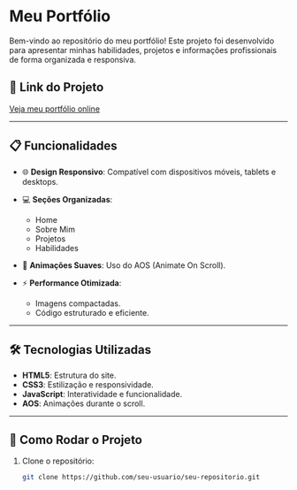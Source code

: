 # Meu Portfólio

Bem-vindo ao repositório do meu portfólio! Este projeto foi desenvolvido para apresentar minhas habilidades, projetos e informações profissionais de forma organizada e responsiva.

## 🔗 Link do Projeto

[Veja meu portfólio online](https://diogogrings.vercel.app)

---

## 📋 Funcionalidades

- 🌐 **Design Responsivo**: Compatível com dispositivos móveis, tablets e desktops.
- 💻 **Seções Organizadas**:
  - Home
  - Sobre Mim
  - Projetos
  - Habilidades

- 🎨 **Animações Suaves**: Uso do AOS (Animate On Scroll).
- ⚡ **Performance Otimizada**:
  - Imagens compactadas.
  - Código estruturado e eficiente.

---

## 🛠️ Tecnologias Utilizadas

- **HTML5**: Estrutura do site.
- **CSS3**: Estilização e responsividade.
- **JavaScript**: Interatividade e funcionalidade.
- **AOS**: Animações durante o scroll.

---

## 🚀 Como Rodar o Projeto

1. Clone o repositório:
   ```bash
   git clone https://github.com/seu-usuario/seu-repositorio.git